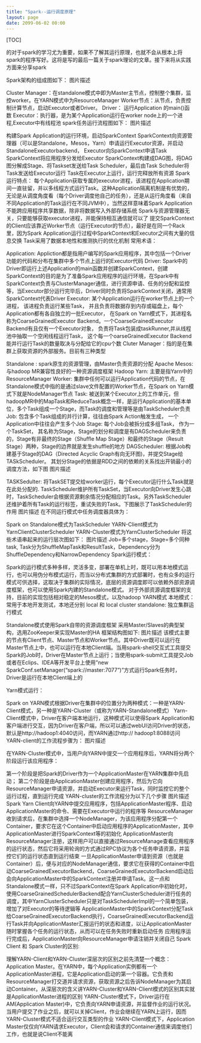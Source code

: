 ```yaml
---
title: "Spark--运行调度原理"
layout: page
date: 2099-06-02 00:00
---
```


[TOC]

的对于spark的学习尤为重要，如果不了解其运行原理，也就不会从根本上将spark的程序写好。这将是写的最后一篇关于spark理论的文章。接下来将从实践方面来分享spark

Spark架构的组成图如下：
图片描述

Cluster Manager：在standalone模式中即为Master主节点，控制整个集群，监控worker。在YARN模式中为ResourceManager
Worker节点：从节点，负责控制计算节点，启动Executor或者Driver。
Driver： 运行Application 的main()函数
Executor：执行器，是为某个Application运行在worker node上的一个进程,Executor中有线程池
spark任务运行流程图如下：
图片描述

构建Spark Application的运行环境，启动SparkContext
SparkContext向资源管理器（可以是Standalone，Mesos，Yarn）申请运行Executor资源，并启动StandaloneExecutorbackend，
Executor向SparkContext申请Task
SparkContext将应用程序分发给Executor
SparkContext构建成DAG图，将DAG图分解成Stage、将Taskset发送给Task Scheduler，最后由Task Scheduler将Task发送给Executor运行
Task在Executor上运行，运行完释放所有资源
Spark运行特点：
每个Application获取专属的executor进程，该进程在Application期间一直驻留，并以多线程方式运行Task。这种Application隔离机制是有优势的，无论是从调度角度看（每个Driver调度他自己的任务），还是从运行角度看（来自不同Application的Task运行在不同JVM中），当然这样意味着Spark Application不能跨应用程序共享数据，除非将数据写入外部存储系统
Spark与资源管理器无关，只要能够获取executor进程，并能保持相互通信就可以了
提交SparkContext的Client应该靠近Worker节点（运行Executor的节点），最好是在同一个Rack里，因为Spark Application运行过程中SparkContext和Executor之间有大量的信息交换
Task采用了数据本地性和推测执行的优化机制
常用术语：

Application: Appliction都是指用户编写的Spark应用程序，其中包括一个Driver功能的代码和分布在集群中多个节点上运行的Executor代码
Driver: Spark中的Driver即运行上述Application的main函数并创建SparkContext，创建SparkContext的目的是为了准备Spark应用程序的运行环境，在Spark中有SparkContext负责与ClusterManager通信，进行资源申请、任务的分配和监控等，当Executor部分运行完毕后，Driver同时负责将SparkContext关闭，通常用SparkContext代表Driver
Executor: 某个Application运行在worker节点上的一个进程， 该进程负责运行某些Task， 并且负责将数据存到内存或磁盘上，每个Application都有各自独立的一批Executor， 在Spark on Yarn模式下，其进程名称为CoarseGrainedExecutor Backend。一个CoarseGrainedExecutor Backend有且仅有一个Executor对象， 负责将Task包装成taskRunner,并从线程池中抽取一个空闲线程运行Task， 这个每一个oarseGrainedExecutor Backend能并行运行Task的数量取决与分配给它的cpu个数
Cluter Manager：指的是在集群上获取资源的外部服务。目前有三种类型

Standalone : spark原生的资源管理，由Master负责资源的分配
Apache Mesos:与hadoop MR兼容性良好的一种资源调度框架
Hadoop Yarn: 主要是指Yarn中的ResourceManager
Worker: 集群中任何可以运行Application代码的节点，在Standalone模式中指的是通过slave文件配置的Worker节点，在Spark on Yarn模式下就是NodeManager节点
Task: 被送到某个Executor上的工作单元，但hadoopMR中的MapTask和ReduceTask概念一样，是运行Application的基本单位，多个Task组成一个Stage，而Task的调度和管理等是由TaskScheduler负责
Job: 包含多个Task组成的并行计算，往往由Spark Action触发生成， 一个Application中往往会产生多个Job
Stage: 每个Job会被拆分成多组Task， 作为一个TaskSet， 其名称为Stage，Stage的划分和调度是有DAGScheduler来负责的，Stage有非最终的Stage（Shuffle Map Stage）和最终的Stage（Result Stage）两种，Stage的边界就是发生shuffle的地方
DAGScheduler: 根据Job构建基于Stage的DAG（Directed Acyclic Graph有向无环图)，并提交Stage给TASkScheduler。 其划分Stage的依据是RDD之间的依赖的关系找出开销最小的调度方法，如下图
图片描述

TASKSedulter: 将TaskSET提交给worker运行，每个Executor运行什么Task就是在此处分配的. TaskScheduler维护所有TaskSet，当Executor向Driver发生心跳时，TaskScheduler会根据资源剩余情况分配相应的Task。另外TaskScheduler还维护着所有Task的运行标签，重试失败的Task。下图展示了TaskScheduler的作用
图片描述
在不同运行模式中任务调度器具体为：

Spark on Standalone模式为TaskScheduler
YARN-Client模式为YarnClientClusterScheduler
YARN-Cluster模式为YarnClusterScheduler
将这些术语串起来的运行层次图如下：
图片描述
Job=多个stage，Stage=多个同种task, Task分为ShuffleMapTask和ResultTask，Dependency分为ShuffleDependency和NarrowDependency
Spark运行模式：

Spark的运行模式多种多样，灵活多变，部署在单机上时，既可以用本地模式运行，也可以用伪分布模式运行，而当以分布式集群的方式部署时，也有众多的运行模式可供选择，这取决于集群的实际情况，底层的资源调度即可以依赖外部资源调度框架，也可以使用Spark内建的Standalone模式。
对于外部资源调度框架的支持，目前的实现包括相对稳定的Mesos模式，以及hadoop YARN模式
本地模式：常用于本地开发测试，本地还分别 local 和 local cluster
standalone: 独立集群运行模式

Standalone模式使用Spark自带的资源调度框架
采用Master/Slaves的典型架构，选用ZooKeeper来实现Master的HA
框架结构图如下:
图片描述
该模式主要的节点有Client节点、Master节点和Worker节点。其中Driver既可以运行在Master节点上中，也可以运行在本地Client端。当用spark-shell交互式工具提交Spark的Job时，Driver在Master节点上运行；当使用spark-submit工具提交Job或者在Eclips、IDEA等开发平台上使用”new SparkConf.setManager(“spark://master:7077”)”方式运行Spark任务时，Driver是运行在本地Client端上的

Yarn模式运行：

Spark on YARN模式根据Driver在集群中的位置分为两种模式：一种是YARN-Client模式，另一种是YARN-Cluster（或称为YARN-Standalone模式）
Yarn-Client模式中，Driver在客户端本地运行，这种模式可以使得Spark Application和客户端进行交互，因为Driver在客户端，所以可以通过webUI访问Driver的状态，默认是http://hadoop1:4040访问，而YARN通过http:// hadoop1:8088访问
YARN-client的工作流程步骤为：
图片描述

在YARN-Cluster模式中，当用户向YARN中提交一个应用程序后，YARN将分两个阶段运行该应用程序：

第一个阶段是把Spark的Driver作为一个ApplicationMaster在YARN集群中先启动；
第二个阶段是由ApplicationMaster创建应用程序，然后为它向ResourceManager申请资源，并启动Executor来运行Task，同时监控它的整个运行过程，直到运行完成
YARN-cluster的工作流程分为以下几个步骤
图片描述
Spark Yarn Client向YARN中提交应用程序，包括ApplicationMaster程序、启动ApplicationMaster的命令、需要在Executor中运行的程序等
ResourceManager收到请求后，在集群中选择一个NodeManager，为该应用程序分配第一个Container，要求它在这个Container中启动应用程序的ApplicationMaster，其中ApplicationMaster进行SparkContext等的初始化
ApplicationMaster向ResourceManager注册，这样用户可以直接通过ResourceManage查看应用程序的运行状态，然后它将采用轮询的方式通过RPC协议为各个任务申请资源，并监控它们的运行状态直到运行结束
一旦ApplicationMaster申请到资源（也就是Container）后，便与对应的NodeManager通信，要求它在获得的Container中启动CoarseGrainedExecutorBackend，CoarseGrainedExecutorBackend启动后会向ApplicationMaster中的SparkContext注册并申请Task。这一点和Standalone模式一样，只不过SparkContext在Spark Application中初始化时，使用CoarseGrainedSchedulerBackend配合YarnClusterScheduler进行任务的调度，其中YarnClusterScheduler只是对TaskSchedulerImpl的一个简单包装，增加了对Executor的等待逻辑等
ApplicationMaster中的SparkContext分配Task给CoarseGrainedExecutorBackend执行，CoarseGrainedExecutorBackend运行Task并向ApplicationMaster汇报运行的状态和进度，以让ApplicationMaster随时掌握各个任务的运行状态，从而可以在任务失败时重新启动任务
应用程序运行完成后，ApplicationMaster向ResourceManager申请注销并关闭自己
Spark Client 和 Spark Cluster的区别:

理解YARN-Client和YARN-Cluster深层次的区别之前先清楚一个概念：Application Master。在YARN中，每个Application实例都有一个ApplicationMaster进程，它是Application启动的第一个容器。它负责和ResourceManager打交道并请求资源，获取资源之后告诉NodeManager为其启动Container。从深层次的含义讲YARN-Cluster和YARN-Client模式的区别其实就是ApplicationMaster进程的区别
YARN-Cluster模式下，Driver运行在AM(Application Master)中，它负责向YARN申请资源，并监督作业的运行状况。当用户提交了作业之后，就可以关掉Client，作业会继续在YARN上运行，因而YARN-Cluster模式不适合运行交互类型的作业
YARN-Client模式下，Application Master仅仅向YARN请求Executor，Client会和请求的Container通信来调度他们工作，也就是说Client不能离